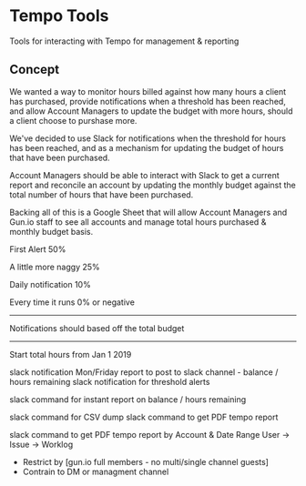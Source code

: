 # Tempo Tools

Tools for interacting with Tempo for management & reporting

## Concept
We wanted a way to monitor hours billed against how many hours a client has purchased, provide notifications when a threshold has been reached, and allow Account Managers to update the budget with more hours, should a client choose to purshase more.

We've decided to use Slack for notifications when the threshold for hours has been reached, and as a mechanism for updating the budget of hours that have been purchased.

Account Managers should be able to interact with Slack to get a current report and reconcile an account by updating the monthly budget against the total number of hours that have been purchased.

Backing all of this is a Google Sheet that will allow Account Managers and Gun.io staff to see all accounts and manage total hours purchased & monthly budget basis.

First Alert
50%

A little more naggy
25%

Daily notification
10%

Every time it runs
0% or negative

--------------

Notifications should based off the total budget


-----

Start total hours from Jan 1 2019

slack notification Mon/Friday report to post to slack channel - balance / hours remaining
slack notification for threshold alerts

slack command for instant report on balance / hours remaining

slack command for CSV dump
slack command to get PDF tempo report

slack command to get PDF tempo report by Account & Date Range User -> Issue -> Worklog
 * Restrict by [gun.io full members - no multi/single channel guests]
 * Contrain to DM or managment channel
